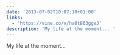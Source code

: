 ```yaml
---
date: '2013-07-02T10:07:10+01:00'
links:
  - 'https://vine.co/v/ha0tB63ggeJ'
description: 'My life at the moment... '
---
```

My life at the moment... 

